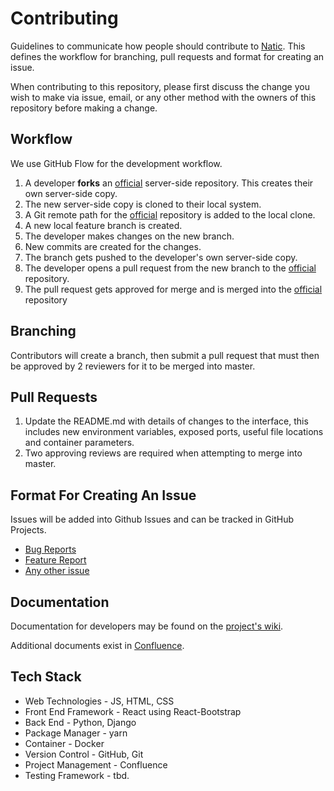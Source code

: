 # Contributing

Guidelines to communicate how people should contribute to [Natic](https://github.com/NaticOrg/natic/). This
 defines the workflow for branching, pull requests and format for creating an issue.

 When contributing to this repository, please first discuss the change you wish to make via issue, email, or any other method with the owners of this repository before making a change.

## Workflow

We use GitHub Flow for the development workflow.

1. A developer **forks** an [official](https://github.com/NaticOrg/natic) server-side repository. This creates their own server-side copy.
2. The new server-side copy is cloned to their local system.
3. A Git remote path for the [official](https://github.com/NaticOrg/natic) repository is added to the local clone.
4. A new local feature branch is created.
5. The developer makes changes on the new branch.
6. New commits are created for the changes.
7. The branch gets pushed to the developer's own server-side copy.
8. The developer opens a pull request from the new branch to the [official](https://github.com/NaticOrg/natic) repository.
9. The pull request gets approved for merge and is merged into the [official](https://github.com/NaticOrg/natic) repository

## Branching

Contributors will create a branch, then submit a pull request that must then be
 approved by 2 reviewers for it to be merged into master.

## Pull Requests

1. Update the README.md with details of changes to the interface, this includes new environment variables, exposed ports, useful file locations and container parameters.
2. Two approving reviews are required when attempting to merge into master.

## Format For Creating An Issue

Issues will be added into Github Issues and can be tracked in GitHub Projects.

* [Bug Reports](https://github.com/NaticOrg/natic/blob/main/.github/ISSUE_TEMPLATE/bug_report.md)
* [Feature Report](https://github.com/NaticOrg/natic/blob/main/.github/ISSUE_TEMPLATE/feature_request.md)
* [Any other issue](https://github.com/NaticOrg/natic/blob/main/.github/ISSUE_TEMPLATE/any-other-issue.md)

## Documentation

Documentation for developers may be found on the [project's wiki](https://github.com/NaticOrg/natic/).

Additional documents exist in [Confluence](https://natic.atlassian.net/wiki).

## Tech Stack

* Web Technologies - JS, HTML, CSS
* Front End Framework - React using React-Bootstrap
* Back End - Python, Django
* Package Manager - yarn
* Container - Docker
* Version Control - GitHub, Git
* Project Management - Confluence
* Testing Framework - tbd. 
